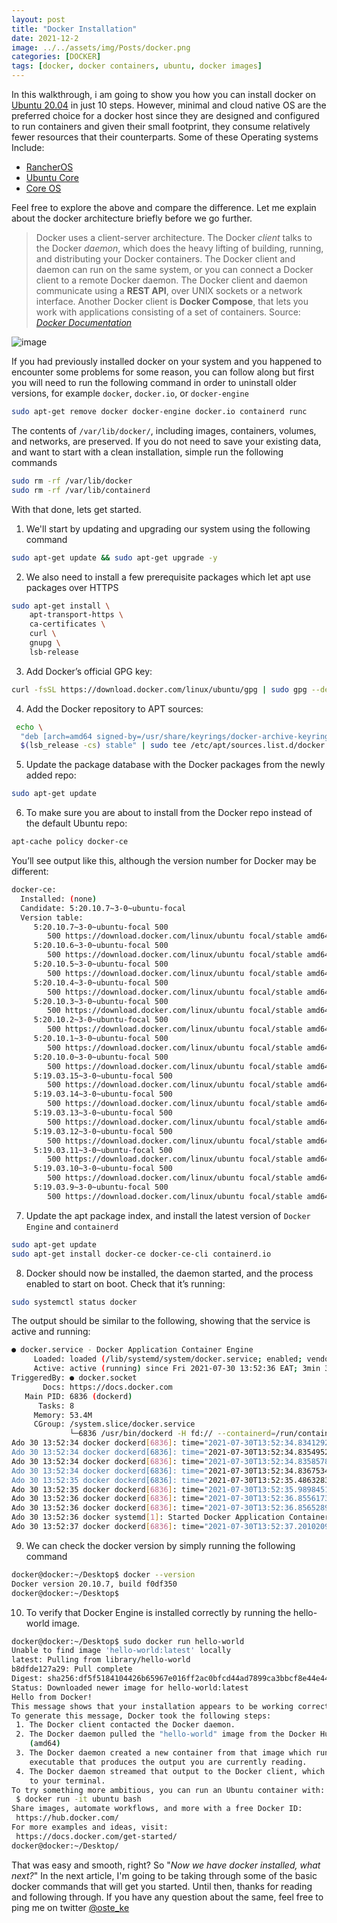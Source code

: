 ```yaml
---
layout: post
title: "Docker Installation"
date: 2021-12-2
image: ../../assets/img/Posts/docker.png
categories: [DOCKER]
tags: [docker, docker containers, ubuntu, docker images]
---
```


In this walkthrough, i am going to show you how you can install docker on [Ubuntu 20.04](https://ubuntu.com/download/desktop) in just 10 steps. However, minimal and cloud native OS are the preferred choice for a docker host since they are designed and configured to run containers and given their small footprint, they consume relatively fewer resources that their counterparts. Some of these Operating systems Include:

- [RancherOS](https://rancher.com/docs/os/v1.x/en/)
- [Ubuntu Core](https://ubuntu.com/core)
- [Core OS](https://getfedora.org/en/coreos?stream=stable)

Feel free to explore the above and compare the difference. Let me explain about the docker architecture briefly before we go further.

> Docker uses a client-server architecture. The Docker _client_ talks to the Docker _daemon_, which does the heavy lifting of building, running, and distributing your Docker containers. The Docker client and daemon can run on the same system, or you can connect a Docker client to a remote Docker daemon. The Docker client and daemon communicate using a **REST API**, over UNIX sockets or a network interface. Another Docker client is **Docker Compose**, that lets you work with applications consisting of a set of containers.
> Source: _[Docker Documentation](https://docs.docker.com/get-started/overview/)_

![image](https://user-images.githubusercontent.com/58165365/144400225-5feef0f8-5afe-461e-a01d-363b9199bac8.png)

If you had previously installed docker on your system and you happened to encounter some problems for some reason, you can follow along but first you will need to run the following command in order to uninstall older versions, for example `docker`, `docker.io`, or `docker-engine`

```bash
sudo apt-get remove docker docker-engine docker.io containerd runc
```

The contents of `/var/lib/docker/`, including images, containers, volumes, and networks, are preserved. If you do not need to save your existing data, and want to start with a clean installation, simple run the following commands

```bash
sudo rm -rf /var/lib/docker
sudo rm -rf /var/lib/containerd
```

With that done, lets get started.

1. We'll start by updating and upgrading our system using the following command

```bash
sudo apt-get update && sudo apt-get upgrade -y
```

2. We also need to install a few prerequisite packages which let apt use packages over HTTPS

```bash
sudo apt-get install \
    apt-transport-https \
    ca-certificates \
    curl \
    gnupg \
    lsb-release
```

3. Add Docker’s official GPG key:

```bash
curl -fsSL https://download.docker.com/linux/ubuntu/gpg | sudo gpg --dearmor -o /usr/share/keyrings/docker-archive-keyring.gpg
```

4. Add the Docker repository to APT sources:

```bash
 echo \
  "deb [arch=amd64 signed-by=/usr/share/keyrings/docker-archive-keyring.gpg] https://download.docker.com/linux/ubuntu \
  $(lsb_release -cs) stable" | sudo tee /etc/apt/sources.list.d/docker.list > /dev/null
```

5. Update the package database with the Docker packages from the newly added repo:

```bash
sudo apt-get update
```

6. To make sure you are about to install from the Docker repo instead of the default Ubuntu repo:

```bash
apt-cache policy docker-ce
```

You’ll see output like this, although the version number for Docker may be different:

```bash
docker-ce:
  Installed: (none)
  Candidate: 5:20.10.7~3-0~ubuntu-focal
  Version table:
     5:20.10.7~3-0~ubuntu-focal 500
        500 https://download.docker.com/linux/ubuntu focal/stable amd64 Packages
     5:20.10.6~3-0~ubuntu-focal 500
        500 https://download.docker.com/linux/ubuntu focal/stable amd64 Packages
     5:20.10.5~3-0~ubuntu-focal 500
        500 https://download.docker.com/linux/ubuntu focal/stable amd64 Packages
     5:20.10.4~3-0~ubuntu-focal 500
        500 https://download.docker.com/linux/ubuntu focal/stable amd64 Packages
     5:20.10.3~3-0~ubuntu-focal 500
        500 https://download.docker.com/linux/ubuntu focal/stable amd64 Packages
     5:20.10.2~3-0~ubuntu-focal 500
        500 https://download.docker.com/linux/ubuntu focal/stable amd64 Packages
     5:20.10.1~3-0~ubuntu-focal 500
        500 https://download.docker.com/linux/ubuntu focal/stable amd64 Packages
     5:20.10.0~3-0~ubuntu-focal 500
        500 https://download.docker.com/linux/ubuntu focal/stable amd64 Packages
     5:19.03.15~3-0~ubuntu-focal 500
        500 https://download.docker.com/linux/ubuntu focal/stable amd64 Packages
     5:19.03.14~3-0~ubuntu-focal 500
        500 https://download.docker.com/linux/ubuntu focal/stable amd64 Packages
     5:19.03.13~3-0~ubuntu-focal 500
        500 https://download.docker.com/linux/ubuntu focal/stable amd64 Packages
     5:19.03.12~3-0~ubuntu-focal 500
        500 https://download.docker.com/linux/ubuntu focal/stable amd64 Packages
     5:19.03.11~3-0~ubuntu-focal 500
        500 https://download.docker.com/linux/ubuntu focal/stable amd64 Packages
     5:19.03.10~3-0~ubuntu-focal 500
        500 https://download.docker.com/linux/ubuntu focal/stable amd64 Packages
     5:19.03.9~3-0~ubuntu-focal 500
        500 https://download.docker.com/linux/ubuntu focal/stable amd64 Packages
```

7. Update the apt package index, and install the latest version of `Docker Engine` and `containerd`

```bash
sudo apt-get update
sudo apt-get install docker-ce docker-ce-cli containerd.io
```

8. Docker should now be installed, the daemon started, and the process enabled to start on boot. Check that it’s running:

```bash
sudo systemctl status docker
```

The output should be similar to the following, showing that the service is active and running:

```bash
● docker.service - Docker Application Container Engine
     Loaded: loaded (/lib/systemd/system/docker.service; enabled; vendor preset: enabled)
     Active: active (running) since Fri 2021-07-30 13:52:36 EAT; 3min 37s ago
TriggeredBy: ● docker.socket
       Docs: https://docs.docker.com
   Main PID: 6836 (dockerd)
      Tasks: 8
     Memory: 53.4M
     CGroup: /system.slice/docker.service
             └─6836 /usr/bin/dockerd -H fd:// --containerd=/run/containerd/containerd.sock
Ado 30 13:52:34 docker dockerd[6836]: time="2021-07-30T13:52:34.834129261+03:00" level=warning msg="Your kernel does not support CPU realtime >
Ado 30 13:52:34 docker dockerd[6836]: time="2021-07-30T13:52:34.835495233+03:00" level=warning msg="Your kernel does not support cgroup blkio >
Ado 30 13:52:34 docker dockerd[6836]: time="2021-07-30T13:52:34.835857823+03:00" level=warning msg="Your kernel does not support cgroup blkio >
Ado 30 13:52:34 docker dockerd[6836]: time="2021-07-30T13:52:34.836753497+03:00" level=info msg="Loading containers: start."
Ado 30 13:52:35 docker dockerd[6836]: time="2021-07-30T13:52:35.486328397+03:00" level=info msg="Default bridge (docker0) is assigned with an >
Ado 30 13:52:35 docker dockerd[6836]: time="2021-07-30T13:52:35.989845144+03:00" level=info msg="Loading containers: done."
Ado 30 13:52:36 docker dockerd[6836]: time="2021-07-30T13:52:36.855617392+03:00" level=info msg="Docker daemon" commit=b0f5bc3 graphdriver(s)=>
Ado 30 13:52:36 docker dockerd[6836]: time="2021-07-30T13:52:36.856528926+03:00" level=info msg="Daemon has completed initialization"
Ado 30 13:52:36 docker systemd[1]: Started Docker Application Container Engine.
Ado 30 13:52:37 docker dockerd[6836]: time="2021-07-30T13:52:37.201020910+03:00" level=info msg="API listen on /run/docker.sock"
```

9. We can check the docker version by simply running the following command

```bash
docker@docker:~/Desktop$ docker --version
Docker version 20.10.7, build f0df350
docker@docker:~/Desktop$
```

10. To verify that Docker Engine is installed correctly by running the hello-world image.

```bash
docker@docker:~/Desktop$ sudo docker run hello-world
Unable to find image 'hello-world:latest' locally
latest: Pulling from library/hello-world
b8dfde127a29: Pull complete
Digest: sha256:df5f5184104426b65967e016ff2ac0bfcd44ad7899ca3bbcf8e44e4461491a9e
Status: Downloaded newer image for hello-world:latest
Hello from Docker!
This message shows that your installation appears to be working correctly.
To generate this message, Docker took the following steps:
 1. The Docker client contacted the Docker daemon.
 2. The Docker daemon pulled the "hello-world" image from the Docker Hub.
    (amd64)
 3. The Docker daemon created a new container from that image which runs the
    executable that produces the output you are currently reading.
 4. The Docker daemon streamed that output to the Docker client, which sent it
    to your terminal.
To try something more ambitious, you can run an Ubuntu container with:
 $ docker run -it ubuntu bash
Share images, automate workflows, and more with a free Docker ID:
 https://hub.docker.com/
For more examples and ideas, visit:
 https://docs.docker.com/get-started/
docker@docker:~/Desktop/
```

That was easy and smooth, right? So "_Now we have docker installed, what next?_" In the next article, I'm going to be taking through some of the basic docker commands that will get you started. Until then, thanks for reading and following through. If you have any question about the same, feel free to ping me on twitter [@oste_ke](https://twitter.com/oste_ke)
